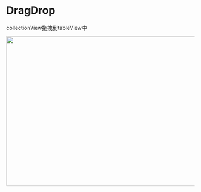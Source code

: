 # DragDrop
collectionView拖拽到tableView中
<div align=center>
<img src="https://github.com/banyuchen/DragDrop/blob/master/image.gif" width="600" height="400" />
</div>

